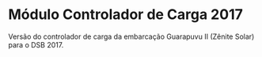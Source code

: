 # Módulo Controlador de Carga 2017
Versão do controlador de carga da embarcação Guarapuvu II (Zênite Solar) para o DSB 2017.
